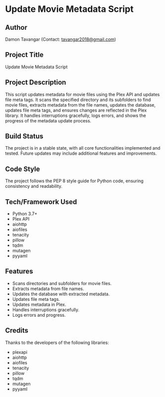 # Update Movie Metadata Script

## Author
Damon Tavangar (Contact: tavangar2018@gmail.com)

## Project Title
Update Movie Metadata Script

## Project Description
This script updates metadata for movie files using the Plex API and updates file meta tags. It scans the specified directory and its subfolders to find movie files, extracts metadata from the file names, updates the database, updates file meta tags, and ensures changes are reflected in the Plex library. It handles interruptions gracefully, logs errors, and shows the progress of the metadata update process.


## Build Status
The project is in a stable state, with all core functionalities implemented and tested. Future updates may include additional features and improvements.

## Code Style
The project follows the PEP 8 style guide for Python code, ensuring consistency and readability.


## Tech/Framework Used
- Python 3.7+
- Plex API
- aiohttp
- aiofiles
- tenacity
- pillow
- tqdm
- mutagen
- pyyaml

## Features
- Scans directories and subfolders for movie files.
- Extracts metadata from file names.
- Updates the database with extracted metadata.
- Updates file meta tags.
- Updates metadata in Plex.
- Handles interruptions gracefully.
- Logs errors and progress.

## Credits
Thanks to the developers of the following libraries:

- plexapi
- aiohttp
- aiofiles
- tenacity
- pillow
- tqdm
- mutagen
- pyyaml


